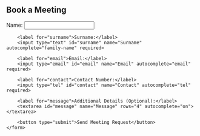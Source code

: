 <div class="section meeting-form" id="book-meeting">
    <h2>Book a Meeting</h2>
    <form action="mailto:preggie@preggiegovender.com" method="post" enctype="text/plain">
        <label for="name">Name:</label>
        <input type="text" id="name" name="Name" autocomplete="given-name" required>

        <label for="surname">Surname:</label>
        <input type="text" id="surname" name="Surname" autocomplete="family-name" required>

        <label for="email">Email:</label>
        <input type="email" id="email" name="Email" autocomplete="email" required>

        <label for="contact">Contact Number:</label>
        <input type="tel" id="contact" name="Contact" autocomplete="tel" required>

        <label for="message">Additional Details (Optional):</label>
        <textarea id="message" name="Message" rows="4" autocomplete="on"></textarea>

        <button type="submit">Send Meeting Request</button>
    </form>
</div>
